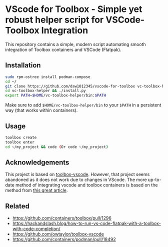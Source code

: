 # VScode for Toolbox - Simple yet robust helper script for VSCode-Toolbox Integration

This repository contains a simple, modern script automating smooth integration of Toolbox containers and VSCode (Flatpak).


## Installation

```bash
sudo rpm-ostree install podman-compose
cd ~/
git clone https://github.com/daw1012345/vscode-for-toolbox vc-toolbox-helper
cd vc-toolbox-helper && ./install.py
export PATH=$HOME/vc-toolbox-helper/bin:$PATH
```
Make sure to add `$HOME/vc-toolbox-helper/bin` to your `$PATH` in a persistent way (that works within containers).

## Usage

```bash
toolbox create
toolbox enter
cd ~/my_project && code (Or code ~/my_project)
```

## Acknowledgements 
This project is based on [toolbox-vscode](https://github.com/owtaylor/toolbox-vscode). However, that project seems abandoned as it does not work due to changes in VScode.
The more up-to-date method of integrating vscode and toolbox containers is based on the method from [this great article](https://hackandslash.blog/how-to-run-vs-code-flatpak-with-a-toolbox-with-code-completion/).

## Related
- https://github.com/containers/toolbox/pull/1296
- https://hackandslash.blog/how-to-run-vs-code-flatpak-with-a-toolbox-with-code-completion/
- https://github.com/owtaylor/toolbox-vscode
- https://github.com/containers/podman/pull/18492

